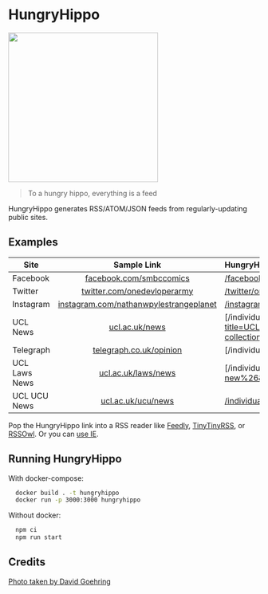 # HungryHippo

<img src="https://live.staticflickr.com/3436/3225591269_5001acef98_b_d.jpg" width="300" />

> To a hungry hippo, everything is a feed

HungryHippo generates RSS/ATOM/JSON feeds from regularly-updating public sites.

## Examples

| Site      |                         Sample Link                          | HungryHippo Link                                             |
| --------- | :----------------------------------------------------------: | :----------------------------------------------------------- |
| Facebook  |  [facebook.com/smbccomics](https://facebook.com/smbccomics)  | [/facebook/smbccomics](https://hungryhippo.ketupat.me/facebook/smbccomics) |
| Twitter   | [twitter.com/onedevloperarmy](https://twitter.com/onedevloperarmy) | [/twitter/onedevloperarmy](https://hungryhippo.ketupat.me/twitter/onedevloperarmy) |
| Instagram | [instagram.com/nathanwpylestrangeplanet](https://instagram.com/nathanwpylestrangeplanet) | [/instagram/nathanwpylestrangeplanet](https://hungryhippo.ketupat.me/instagram/nathanwpylestrangeplanet) |
| UCL News  |          [ucl.ac.uk/news](https://ucl.ac.uk/news/)           | [/individual-site/ucl.ac.uk/news/?url=https://search2.ucl.ac.uk/s/search.json?collection=drupal-push-news-news&meta_UclCommunicationType=%22top+stories%22](https://hungryhippo.ketupat.me/individual-site/ucl.ac.uk/news/?title=UCL%20News&description=Follow%20all%20the%20latest%20news%20from%20the%20UCL%20media%20relations%20team,%20view%20UCL%27s%20presence%20in%20the%20media,%20and%20get%20in%20touch%20for%20more%20information%20and%20access%20to%20UCL%20experts.&url=https://search2.ucl.ac.uk/s/search.json?collection=drupal-push-news-news&meta_UclCommunicationType=%22top+stories%22) |
| Telegraph | [telegraph.co.uk/opinion](https://www.telegraph.co.uk/opinion) | [/individual-site/telegraph.co.uk/?url=https://www.telegraph.co.uk/opinion/](https://hungryhippo.ketupat.me/individual-site/telegraph.co.uk/?url=https://www.telegraph.co.uk/opinion/) |
| UCL Laws News | [ucl.ac.uk/laws/news](https://www.ucl.ac.uk/laws/news) | [/individual-site/ucl.ac.uk/news/?url=https://cms-feed.ucl.ac.uk/s/search.json?collection=drupal-laws-new%26&meta_UclOrgUnit=%22UCL Faculty of Laws%22&title=UCL%20Laws%20News](https://hungryhippo.ketupat.me/individual-site/ucl.ac.uk/news/?url=https://cms-feed.ucl.ac.uk/s/search.json?collection=drupal-laws-new%26&meta_UclOrgUnit=%22UCL Faculty of Laws%22&title=UCL%20Laws%20News) |
| UCL UCU News | [ucl.ac.uk/ucu/news](https://www.ucl.ac.uk/ucu/news) | [/individual-site/ucl.ac.uk/news/?url=https://cms-feed.ucl.ac.uk/s/search.json?collection=drupal-professional-services-news%26meta_UclOrgUnit="UCL UCU"&title=UCL UCU](https://hungryhippo.ketupat.me/individual-site/ucl.ac.uk/news/?url=https://cms-feed.ucl.ac.uk/s/search.json?collection=drupal-professional-services-news%26meta_UclOrgUnit=%22UCL%20UCU%22&title=UCL%20UCU)

Pop the HungryHippo link into a RSS reader like [Feedly](https://feedly.com), [TinyTinyRSS](https://tt-rss.org/), or [RSSOwl](http://www.rssowl.org). Or you can [use IE](https://www.wikihow.com/Subscribe-to-and-Read-RSS-Feeds-with-Internet-Explorer).

## Running HungryHippo

With docker-compose:

```bash
  docker build . -t hungryhippo
  docker run -p 3000:3000 hungryhippo
```

Without docker:

```bash
  npm ci
  npm run start
```

## Credits

[Photo taken by David Goehring](https://www.flickr.com/photos/carbonnyc/3225591269)
